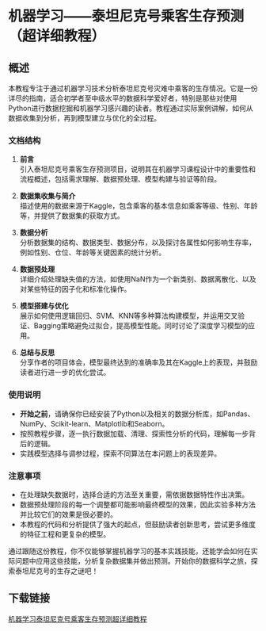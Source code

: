 # 机器学习——泰坦尼克号乘客生存预测（超详细教程）

## 概述

本教程专注于通过机器学习技术分析泰坦尼克号灾难中乘客的生存情况。它是一份详尽的指南，适合初学者至中级水平的数据科学爱好者，特别是那些对使用Python进行数据挖掘和机器学习感兴趣的读者。教程通过实际案例讲解，如何从数据收集到分析，再到模型建立与优化的全过程。

### 文档结构

1. **前言**  
   引入泰坦尼克号乘客生存预测项目，说明其在机器学习课程设计中的重要性和流程概述，包括需求理解、数据预处理、模型构建与验证等阶段。

2. **数据集收集与简介**  
   描述使用的数据来源于Kaggle，包含乘客的基本信息如乘客等级、性别、年龄等，并提供了数据集的获取方式。

3. **数据分析**  
   分析数据集的结构、数据类型、数据分布，以及探讨各属性如何影响生存率，例如性别、仓位、年龄等关键因素的统计分析。

4. **数据预处理**  
   详细介绍处理缺失值的方法，如使用NaN作为一个新类别、数据离散化、以及对某些特征的因子化和标准化操作。

5. **模型搭建与优化**  
   展示如何使用逻辑回归、SVM、KNN等多种算法构建模型，并运用交叉验证、Bagging策略避免过拟合，提高模型性能。同时讨论了深度学习模型的应用。

6. **总结与反思**  
   分享作者的项目体会，模型最终达到的准确率及其在Kaggle上的表现，并鼓励读者进行进一步的优化尝试。

### 使用说明

- **开始之前**，请确保你已经安装了Python以及相关的数据分析库，如Pandas、NumPy、Scikit-learn、Matplotlib和Seaborn。
- 按照教程步骤，逐一执行数据加载、清理、探索性分析的代码，理解每一步背后的逻辑。
- 实践模型选择与调参过程，探索不同算法在本问题上的表现差异。

### 注意事项

- 在处理缺失数据时，选择合适的方法至关重要，需依据数据特性作出决策。
- 数据预处理阶段的每一个调整都可能影响最终模型的效果，因此实验多种方法并比较它们的效果是很必要的。
- 本教程的代码和分析提供了强大的起点，但鼓励读者创新思考，尝试更多维度的特征工程和更复杂的模型。

通过跟随这份教程，你不仅能够掌握机器学习的基本实践技能，还能学会如何在实际问题中应用这些技能，分析复杂数据集并做出预测。开始你的数据科学之旅，探索泰坦尼克号的生存之谜吧！

## 下载链接

[机器学习泰坦尼克号乘客生存预测超详细教程](https://pan.quark.cn/s/d46cb2e56054)